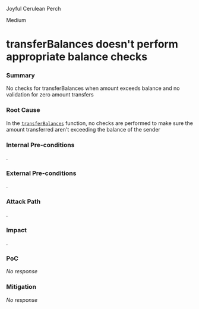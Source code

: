 Joyful Cerulean Perch

Medium

# transferBalances doesn't perform appropriate balance checks

### Summary

No checks for transferBalances when amount exceeds balance and no validation for zero amount transfers

### Root Cause

In the [`transferBalances`](https://github.com/sherlock-audit/2025-03-pinlink-rwa-tokenized-depin-marketplace/blob/main/marketplace-contracts/src/marketplaces/streams.sol#L74) function, no checks are performed to make sure the amount transferred aren't exceeding the balance of the sender

### Internal Pre-conditions

.

### External Pre-conditions

.

### Attack Path

.

### Impact

.

### PoC

_No response_

### Mitigation

_No response_